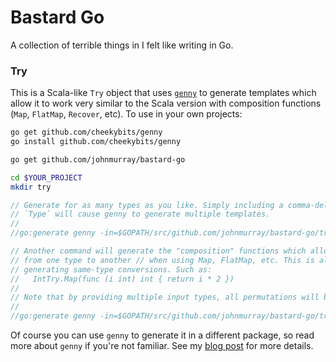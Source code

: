 # Bastard Go

A collection of terrible things in I felt like writing in Go.


### Try

This is a Scala-like `Try` object that uses [`genny`][github_genny] to generate templates which allow it to
work very similar to the Scala version with composition functions (`Map`, `FlatMap`, `Recover`, etc). To use
in your own projects:

```bash
go get github.com/cheekybits/genny
go install github.com/cheekybits/genny

go get github.com/johnmurray/bastard-go

cd $YOUR_PROJECT
mkdir try
```

```go
// Generate for as many types as you like. Simply including a comma-delimited list for
// `Type` will cause genny to generate multiple templates.
//
//go:generate genny -in=$GOPATH/src/github.com/johnmurray/bastard-go/try/try_base.go -out=try/try_base.go gen "Type=int,string,bool"

// Another command will generate the "composition" functions which allow you to convert
// from one type to another // when using Map, FlatMap, etc. This is also necessary for
// generating same-type conversions. Such as:
//   IntTry.Map(func (i int) int { return i * 2 })
//
// Note that by providing multiple input types, all permutations will be generated.
//
//go:generate genny -in=$GOPATH/src/github.com/johnmurray/bastard-go/try/try_compose.go -out=try/try_compose.go gen "FromType=int,string,bool ToType=int,string,bool"
```

Of course you can use `genny` to generate it in a different package, so read more about `genny` if you're not familiar.
See my [blog post][johnmurray_io] for more details.


  [github_genny]: https://github.com/cheekybits/genny
  [johnmurray_io]: http://www.johnmurray.io/log/2017/11/27/Go-Try.html
